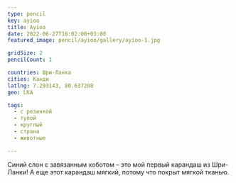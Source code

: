 ```yaml
---
type: pencil
key: ayioo
title: Ayioo
date: 2022-06-27T16:02:00+03:00
featured_image: pencil/ayioo/gallery/ayioo-1.jpg

gridSize: 2
pencilCount: 1

countries: Шри-Ланка
cities: Канди
latlng: 7.293143, 80.637208
geo: LKA

tags:
  - с резинкой
  - тупой
  - круглый
  - страна
  - животные

---
```


Синий слон с завязанным хоботом – это мой первый карандаш из Шри-Ланки! А еще этот карандаш мягкий, потому что покрыт мягкой тканью.
